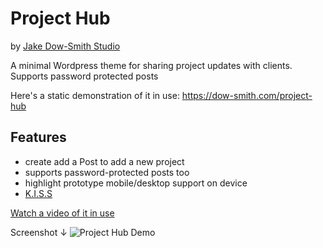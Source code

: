 # Project Hub

by [Jake Dow-Smith Studio](https://dow-smith.com)

A minimal Wordpress theme for sharing project updates with clients. Supports password protected posts

Here's a static demonstration of it in use: https://dow-smith.com/project-hub

## Features
* create add a Post to add a new project
* supports password-protected posts too
* highlight prototype mobile/desktop support on device
* [K.I.S.S](https://en.wikipedia.org/wiki/KISS_principle)

[Watch a video of it in use](https://twitter.com/jakedowsmith/status/1090664349834858496?s=20)

Screenshot ↓
![Project Hub Demo](https://dow-smith.com/project-hub/demo.png)

